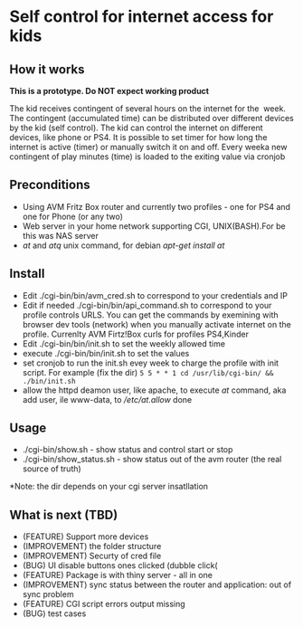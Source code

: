 # Self control for internet access for kids 
## How it works 

**This is a prototype. Do NOT expect working product**

The kid receives contingent of several hours on the internet for the  week. The contingent (accumulated time) can be distributed over different devices by the kid (self control).
The kid can control the internet on different devices, like phone or PS4. It is possible to set timer for how long the internet is active (timer) or manually switch it on and off. Every weeka new contingent of play minutes (time) is loaded to the exiting value via cronjob 

## Preconditions

- Using AVM Fritz Box router and currently two profiles - one for PS4 and one for Phone (or any two)
- Web server in your home network supporting CGI, UNIX(BASH).For be this was NAS server 
-  *at* and *atq* unix command, for debian *apt-get install at*

## Install 

- Edit ./cgi-bin/bin/avm_cred.sh to correspond to your credentials and IP
- Edit if needed  ./cgi-bin/bin/api_command.sh  to correspond to your profile controls URLS. You can get the commands  by exemining with browser dev tools (network) when you manually activate internet on the profile. Currenlty AVM Firtz!Box curls for profiles PS4,Kinder   
- Edit ./cgi-bin/bin/init.sh to set the  weekly allowed time 
- execute ./cgi-bin/bin/init.sh to set the values 
- set cronjob to run the init.sh evey week to charge the profile with init script. For example (fix the dir) 
`5 5 * * 1 cd /usr/lib/cgi-bin/ && ./bin/init.sh` 
- allow the httpd deamon user, like apache, to execute *at* command, aka add user, ile www-data, to */etc/at.allow* 
done 

## Usage 

- ./cgi-bin/show.sh  - show status and control start or stop
- ./cgi-bin/show_status.sh  - show status out of the avm router (the real source of truth) 

*Note: the dir depends on your cgi server insatllation

## What is next (TBD)

- (FEATURE) Support more devices 
- (IMPROVEMENT) the folder structure 
- (IMPROVEMENT) Securty of cred file
- (BUG) UI disable buttons ones clicked (dubble click(
- (FEATURE) Package is with thiny server - all in one 
- (IMPROVEMENT) sync status between the router and application: out of sync problem
- (FEATURE) CGI script errors output missing 
- (BUG) test cases 

